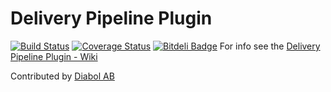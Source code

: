 Delivery Pipeline Plugin
========================

[![Build Status](https://travis-ci.org/Diabol/delivery-pipeline-plugin.png)](https://travis-ci.org/Diabol/delivery-pipeline-plugin)
[![Coverage Status](https://coveralls.io/repos/Diabol/delivery-pipeline-plugin/badge.png?branch=master)](https://coveralls.io/r/Diabol/delivery-pipeline-plugin?branch=master)
[![Bitdeli Badge](https://d2weczhvl823v0.cloudfront.net/Diabol/delivery-pipeline-plugin/trend.png)](https://bitdeli.com/free "Bitdeli Badge")
For info see the [Delivery Pipeline Plugin - Wiki](https://wiki.jenkins-ci.org/display/JENKINS/Delivery+Pipeline+Plugin)

Contributed by [Diabol AB](http://www.diabol.se)

